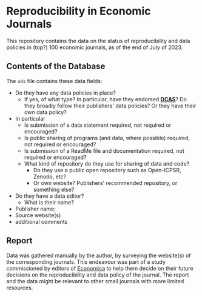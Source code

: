 # Reproducibility in Economic Journals

This repository contains the data on the status of reproducibility and data policies in (top?) 100 economic journals, as of the end of July of 2023.

## Contents of the Database
The ```ods``` file contains these data fields:
- Do they have any data policies in place?
   - If yes, of what type? In particular, have they endorsed [**DCAS**](https://github.com/social-science-data-editors/DCAS)? Do they broadly follow their publishers' data policies? Or they have their own data policy?
- In particular
   - Is submission of a data statement required, not required or encouraged?
   - Is public sharing of programs (and data, where possible) required, not required or encouraged?
   - Is submission of a ReadMe file and documentation required, not required or encouraged?
   - What kind of repository do they use for sharing of data and code?
      - Do they use a public open repository such as Open-ICPSR, Zenodo, etc?
      - Or own website? Publishers' recommended repository, or something else?
- Do they have a data editor?
   - What is their name?
- Publisher name;
- Source website(s)
- additional comments

## Report

Data was gathered manually by the author, by surveying the website(s) of the corresponding journals. This endeavour was part of a study commissioned by editors of [Economica](https://www.lse.ac.uk/economics/about-us/economica) to help them decide on their future decisions on the reproducibility and data policy of the journal. The report and the data might be relevant to other small journals with more limited resources. 
